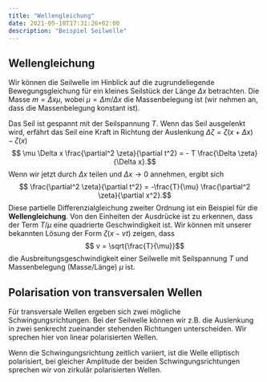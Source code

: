 ```yaml
---
title: "Wellengleichung"
date: 2021-05-10T17:31:26+02:00
description: "Beispiel Seilwelle"
---
```

## Wellengleichung
Wir können die Seilwelle im Hinblick auf die zugrundeliegende
Bewegungsgleichung für ein kleines Seilstück der Länge $\Delta x$ betrachten.
Die Masse $m=\Delta x \mu$, wobei $\mu = \Delta m /\Delta x$ die Massenbelegung
ist (wir nehmen an, dass die Massenbelegung konstant ist).

Das Seil ist gespannt mit der Seilspannung $T$. Wenn das Seil ausgelenkt wird, 
erfährt das Seil eine Kraft in Richtung der Auslenkung $\Delta \zeta=\zeta(x+\Delta x)-\zeta(x)$
$$ \mu \Delta x  \frac{\partial^2 \zeta}{\partial t^2} = - T \frac{\Delta \zeta}{\Delta x}.$$
Wenn wir jetzt durch $\Delta x$ teilen und $\Delta x \rightarrow 0$ annehmen,
ergibt sich
$$ \frac{\partial^2 \zeta}{\partial t^2} = -\frac{T}{\mu} \frac{\partial^2 \zeta}{\partial x^2}.$$
Diese partielle Differenzialgleichung zweiter Ordnung ist ein Beispiel für die
**Wellengleichung**. Von den Einheiten der Ausdrücke ist zu erkennen, dass der
Term $T/\mu$ eine quadrierte Geschwindigkeit ist. Wir können mit unserer bekannten
Lösung der Form $\zeta(x-vt)$ zeigen, dass
$$ v = \sqrt{\frac{T}{\mu}}$$
die Ausbreitungsgeschwindigkeit einer Seilwelle mit Seilspannung $T$ und Massenbelegung (Masse/Länge) $\mu$ ist.

## Polarisation von transversalen Wellen
Für transversale Wellen ergeben sich zwei mögliche Schwingungsrichtungen. Bei der
Seilwelle können wir z.B. die Auslenkung in zwei senkrecht zueinander stehenden
Richtungen unterscheiden. Wir sprechen hier von linear polarisierten Wellen.

Wenn die Schwingungsrichtung zeitlich variiert, ist die Welle elliptisch polarisiert, bei gleicher Amplitude der beiden Schwingungsrichtungen sprechen wir von zirkulär
polarisierten Wellen. 




